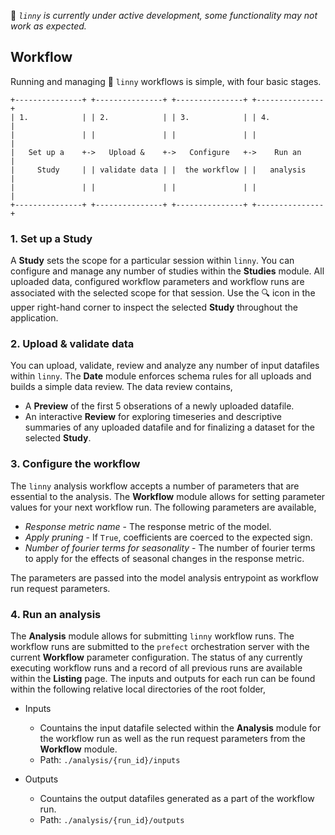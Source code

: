 🚨 *`linny` is currently under active development, some functionality may not work as expected.*

## Workflow
Running and managing 🚀 `linny` workflows is simple, with four basic stages.

```
+---------------+ +---------------+ +---------------+ +---------------+
| 1.            | | 2.            | | 3.            | | 4.            |
|               | |               | |               | |               |
|   Set up a    +->   Upload &    +->   Configure   +->    Run an     |
|     Study     | | validate data | |  the workflow | |   analysis    |
|               | |               | |               | |               |
+---------------+ +---------------+ +---------------+ +---------------+
```

### 1. Set up a Study

   A **Study** sets the scope for a particular session within `linny`. You can configure and manage any number of studies within the **Studies** module. All uploaded data, configured workflow parameters and workflow runs are associated with the selected scope for that session. Use the 🔍 icon in the upper right-hand corner to inspect the selected **Study** throughout the application.

### 2. Upload & validate data

   You can upload, validate, review and analyze any number of input datafiles within `linny`. The **Date** module enforces schema rules for all uploads and builds a simple data review. The data review contains,

   - A **Preview** of the first 5 obserations of a newly uploaded datafile.
   - An interactive **Review** for exploring timeseries and descriptive summaries of any uploaded datafile and for finalizing a dataset for the selected **Study**.

### 3. Configure the workflow

   The `linny` analysis workflow accepts a number of parameters that are essential to the analysis. The **Workflow** module allows for setting parameter values for your next workflow run. The following parameters are available,

   - *Response metric name* - The response metric of the model.
   - *Apply pruning* - If `True`, coefficients are coerced to the expected sign.
   - *Number of fourier terms for seasonality* - The number of fourier terms to apply for the effects of seasonal changes in the response metric.

   The parameters are passed into the model analysis entrypoint as workflow run request parameters.

### 4. Run an analysis

   The **Analysis** module allows for submitting `linny` workflow runs. The workflow runs are submitted to the `prefect` orchestration server with the current **Workflow** parameter configuration. The status of any currently executing workflow runs and a record of all previous runs are available within the **Listing** page. The inputs and outputs for each run can be found within the following relative local directories of the root folder,

   - Inputs
     - Countains the input datafile selected within the **Analysis** module for the workflow run as well as the run request parameters from the **Workflow** module.
     - Path: `./analysis/{run_id}/inputs`

   - Outputs
     - Countains the output datafiles generated as a part of the workflow run.
     - Path: `./analysis/{run_id}/outputs`
